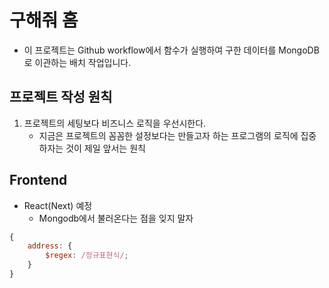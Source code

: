 # 구해줘 홈

-   이 프로젝트는 Github workflow에서 함수가 실행하여 구한 데이터를 MongoDB로 이관하는 배치 작업입니다.

## 프로젝트 작성 원칙

1. 프로젝트의 세팅보다 비즈니스 로직을 우선시한다.
    - 지금은 프로젝트의 꼼꼼한 설정보다는 만들고자 하는 프로그램의 로직에 집중하자는 것이 제일 앞서는 원칙

## Frontend

-   React(Next) 예정
    -   Mongodb에서 불러온다는 점을 잊지 말자

```js
{
    address: {
        $regex: /정규표현식/;
    }
}
```
